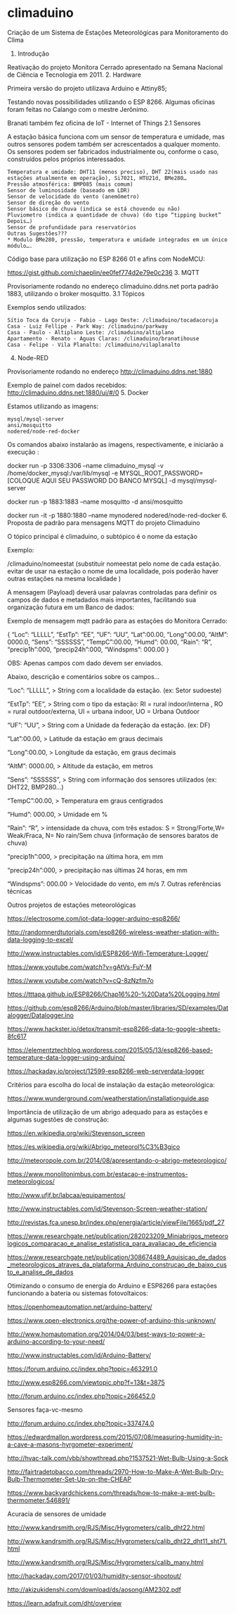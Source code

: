 # climaduino
Criação de um Sistema de Estações Meteorológicas para Monitoramento do Clima

1. Introdução

Reativação do projeto Monitora Cerrado apresentado na Semana Nacional de Ciência e Tecnologia em 2011.
2. Hardware

Primeira versão do projeto utilizava Arduino e Attiny85;

Testando novas possibilidades utilizando o ESP 8266. Algumas oficinas foram feitas no Calango com o mestre Jerônimo.

Branati também fez oficina de IoT - Internet of Things
2.1 Sensores

A estação básica funciona com um sensor de temperatura e umidade, mas outros sensores podem também ser acrescentados a qualquer momento. Os sensores podem ser fabricados industrialmente ou, conforme o caso, construídos pelos próprios interessados.

    Temperatura e umidade: DHT11 (menos preciso), DHT 22(mais usado nas estações atualmente em operação), Si7021, HTU21d, BMe280…
    Pressão atmosférica: BMP085 (mais comum)
    Sensor de luminosidade (baseado em LDR)
    Sensor de velocidade do vento (anemômetro)
    Sensor de direção do vento
    Sensor básico de chuva (indica se está chovendo ou não)
    Pluviometro (indica a quantidade de chuva) (do tipo “tipping bucket” Depois…)
    Sensor de profundidade para reservatórios
    Outras Sugestões???
    * Modulo BMe280, pressão, temperatura e umidade integrados em um único módulo….

Código base para utilização no ESP 8266 01 e afins com NodeMCU:

https://gist.github.com/chaeplin/ee0fef774d2e79e0c236
3. MQTT

Provisoriamente rodando no endereço climaduino.ddns.net porta padrão 1883, utilizando o broker mosquitto.
3.1 Tópicos

Exemplos sendo utilizados:

    Sítio Toca da Coruja - Fabio - Lago Oeste: /climaduino/tocadacoruja
    Casa - Luiz Fellipe - Park Way: /climaduino/parkway
    Casa - Paulo - Altiplano Leste: /climaduino/altiplano
    Apartamento - Renato - Aguas Claras: /climaduino/branatihouse
    Casa - Felipe - Vila Planalto: /climaduino/vilaplanalto

4. Node-RED

Provisoriamente rodando no endereço http://climaduino.ddns.net:1880

Exemplo de painel com dados recebidos: http://climaduino.ddns.net:1880/ui/#/0
5. Docker

Estamos utilizando as imagens:

    mysql/mysql-server
    ansi/mosquitto
    nodered/node-red-docker

Os comandos abaixo instalarão as imagens, respectivamente, e iniciarão a execução :

docker run -p 3306:3306 –name climaduino_mysql -v /home/docker_mysql:/var/lib/mysql -e MYSQL_ROOT_PASSWORD=[COLOQUE AQUI SEU PASSWORD DO BANCO MYSQL] -d mysql/mysql-server

docker run -p 1883:1883 –name mosquitto -d ansi/mosquitto

docker run -it -p 1880:1880 –name mynodered nodered/node-red-docker
6. Proposta de padrão para mensagens MQTT do projeto Climaduino

O tópico principal é climaduino, o subtópico é o nome da estação

Exemplo:

/climaduino/nomeestat (substituir nomeestat pelo nome de cada estação. evitar de usar na estação o nome de uma localidade, pois poderão haver outras estações na mesma localidade )

A mensagem (Payload) deverá usar palavras controladas para definir os campos de dados e metadados mais importantes, facilitando sua organização futura em um Banco de dados:

Exemplo de mensagem mqtt padrão para as estações do Monitora Cerrado:

{ “Loc”: “LLLLL”, “EstTp”: “EE”, “UF”: “UU”, “Lat”:00.00, “Long”:00.00, “AltM”: 0000.0, “Sens”: “SSSSSS”, “TempC”:00.00, “Humd”: 00.00, “Rain”: “R”, “precip1h”:000, “precip24h”:000, “Windspms”: 000.00 }

OBS: Apenas campos com dado devem ser enviados.

Abaixo, descrição e comentários sobre os campos…

“Loc”: “LLLLL”, > String com a localidade da estação. (ex: Setor sudoeste)

“EstTp”: “EE”, > String com o tipo da estação: RI = rural indoor/interna , RO = rural outdoor/externa, UI = urbana indoor, UO = Urbana Outdoor

“UF”: “UU”, > String com a Unidade da federação da estação. (ex: DF)

“Lat”:00.00, > Latitude da estação em graus decimais

“Long”:00.00, > Longitude da estação, em graus decimais

“AltM”: 0000.00, > Altitude da estação, em metros

“Sens”: “SSSSSS”, > String com informação dos sensores utilizados (ex: DHT22, BMP280…)

“TempC”:00.00, > Temperatura em graus centigrados

“Humd”: 000.00, > Umidade em %

“Rain”: “R”, > intensidade da chuva, com três estados: S = Strong/Forte,W= Weak/Fraca, N= No rain/Sem chuva (informação de sensores baratos de chuva)

“precip1h”:000, > precipitação na última hora, em mm

“precip24h”:000, > precipitação nas últimas 24 horas, em mm

“Windspms”: 000.00 > Velocidade do vento, em m/s
7. Outras referências técnicas

Outros projetos de estações meteorológicas

https://electrosome.com/iot-data-logger-arduino-esp8266/

http://randomnerdtutorials.com/esp8266-wireless-weather-station-with-data-logging-to-excel/

http://www.instructables.com/id/ESP8266-Wifi-Temperature-Logger/

https://www.youtube.com/watch?v=gAtVs-FuY-M

https://www.youtube.com/watch?v=cQ-8zNzfm7o

https://tttapa.github.io/ESP8266/Chap16%20-%20Data%20Logging.html

https://github.com/esp8266/Arduino/blob/master/libraries/SD/examples/Datalogger/Datalogger.ino

https://www.hackster.io/detox/transmit-esp8266-data-to-google-sheets-8fc617

https://elementztechblog.wordpress.com/2015/05/13/esp8266-based-temperature-data-logger-using-arduino/

https://hackaday.io/project/12599-esp8266-web-serverdata-logger

Critérios para escolha do local de instalação da estação meteorológica:

https://www.wunderground.com/weatherstation/installationguide.asp

Importância de utilização de um abrigo adequado para as estações e algumas sugestões de construção:

https://en.wikipedia.org/wiki/Stevenson_screen

https://es.wikipedia.org/wiki/Abrigo_meteorol%C3%B3gico

http://meteoropole.com.br/2014/08/apresentando-o-abrigo-meteorologico/

https://www.monolitonimbus.com.br/estacao-e-instrumentos-meteorologicos/

http://www.ufjf.br/labcaa/equipamentos/

http://www.instructables.com/id/Stevenson-Screen-weather-station/

http://revistas.fca.unesp.br/index.php/energia/article/viewFile/1665/pdf_27

https://www.researchgate.net/publication/282023209_Miniabrigos_meteorologicos_comparacao_e_analise_estatistica_para_avaliacao_de_eficiencia

https://www.researchgate.net/publication/308674489_Aquisicao_de_dados_meteorologicos_atraves_da_plataforma_Arduino_construcao_de_baixo_custo_e_analise_de_dados

Otimizando o consumo de energia do Arduino e ESP8266 para estações funcionando a bateria ou sistemas fotovoltaicos:

https://openhomeautomation.net/arduino-battery/

https://www.open-electronics.org/the-power-of-arduino-this-unknown/

http://www.homautomation.org/2014/04/03/best-ways-to-power-a-arduino-according-to-your-need/

http://www.instructables.com/id/Arduino-Battery/

https://forum.arduino.cc/index.php?topic=463291.0

http://www.esp8266.com/viewtopic.php?f=13&t=3875

http://forum.arduino.cc/index.php?topic=266452.0

Sensores faça-vc-mesmo

http://forum.arduino.cc/index.php?topic=337474.0

https://edwardmallon.wordpress.com/2015/07/08/measuring-humidity-in-a-cave-a-masons-hyrgometer-experiment/

http://hvac-talk.com/vbb/showthread.php?1537521-Wet-Bulb-Using-a-Sock

http://fairtradetobacco.com/threads/2970-How-to-Make-A-Wet-Bulb-Dry-Bulb-Thermometer-Set-Up-on-the-CHEAP

https://www.backyardchickens.com/threads/how-to-make-a-wet-bulb-thermometer.546891/

Acuracia de sensores de umidade

http://www.kandrsmith.org/RJS/Misc/Hygrometers/calib_dht22.html

http://www.kandrsmith.org/RJS/Misc/Hygrometers/calib_dht22_dht11_sht71.html

http://www.kandrsmith.org/RJS/Misc/Hygrometers/calib_many.html

http://hackaday.com/2017/01/03/humidity-sensor-shootout/

http://akizukidenshi.com/download/ds/aosong/AM2302.pdf

https://learn.adafruit.com/dht/overview
